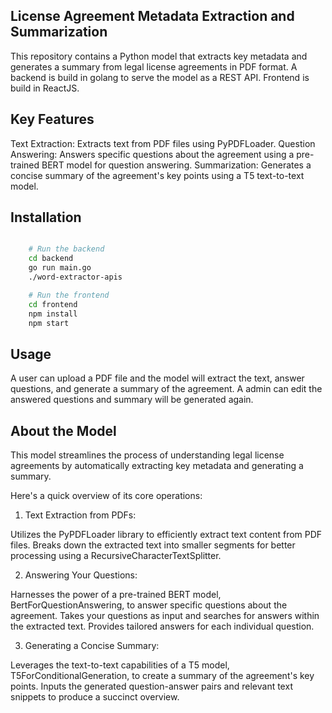 ## License Agreement Metadata Extraction and Summarization

This repository contains a Python model that extracts key metadata and generates a summary from legal license agreements in PDF format.
A backend is build in golang to serve the model as a REST API.
Frontend is build in ReactJS.

## Key Features

Text Extraction: Extracts text from PDF files using PyPDFLoader.
Question Answering: Answers specific questions about the agreement using a pre-trained BERT model for question answering.
Summarization: Generates a concise summary of the agreement's key points using a T5 text-to-text model.

## Installation
```bash

    # Run the backend
    cd backend
    go run main.go
    ./word-extractor-apis

    # Run the frontend
    cd frontend
    npm install
    npm start
```

## Usage
A user can upload a PDF file and the model will extract the text, answer questions, and generate a summary of the agreement.
A admin can edit the answered questions and summary will be generated again.

## About the Model

This model streamlines the process of understanding legal license agreements by automatically extracting key metadata and generating a summary.

Here's a quick overview of its core operations:

1. Text Extraction from PDFs:

Utilizes the PyPDFLoader library to efficiently extract text content from PDF files.
Breaks down the extracted text into smaller segments for better processing using a RecursiveCharacterTextSplitter.

2. Answering Your Questions:

Harnesses the power of a pre-trained BERT model, BertForQuestionAnswering, to answer specific questions about the agreement.
Takes your questions as input and searches for answers within the extracted text.
Provides tailored answers for each individual question.

3. Generating a Concise Summary:

Leverages the text-to-text capabilities of a T5 model, T5ForConditionalGeneration, to create a summary of the agreement's key points.
Inputs the generated question-answer pairs and relevant text snippets to produce a succinct overview.